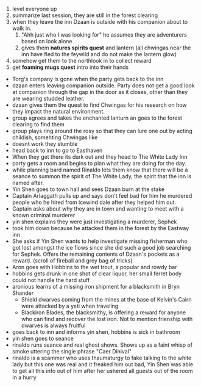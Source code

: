 1. level everyone up
2. summarize last session, they are still in the forest clearing
3. when they leave the inn Dzaan is outside with his companion about to walk in.
	1. "Ahh just who I was looking for" he assumes they are adventurers based on look alone
	2. gives them **natures spirits quest** and lantern (all chwingas near the inn have fled to the feywild and do not make the lantern glow)
4. somehow get them to the northlook in to collect reward
5. get **foaming mugs quest** intro into their hands

- Torg's company is gone when the party gets back to the inn
- dzaan enters leaving companion outside. Party does not get a good look at companion through the gap in the door as it closes, other than they are wearing studded leather.
- dzaan gives them the quest to find Chwingas for his research on how they impact the natural environment.
- group agrees and takes the enchanted lanturn an goes to the forest clearing to find them
- group plays ring around the rosy so that they can lure one out by acting childish, somehting Chwingas like
- doesnt work they stumble
- head back to inn to go to Easthaven
- When they get there its dark out and they head to The White Lady Inn
- party gets a room and begins to plan what they are doing for the day.
- while planning bard named Rinaldo lets them know that there will be a seance to summon the spirit of The White Lady, the spirit that the inn is named after.
- Yin Shen goes to town hall and sees Dzaan burn at the stake
- Captain Arlaggath pulls up and says don't feel bad for him he murdered people who he hired from icewind dale after they helped him out.
- Captain asks about why they are in town and wanting to meet with a known criminal murderer
- yin shen explains they were just investigating a murderer, Sephek
- took him down because he attacked them in the forest by the Eastway inn
- She asks if Yin Shen wants to help investigate missing fisherman who got lost amongst the ice flows since she did such a good job searching for Sephek. Offers the remaining contents of Dzaan's pockets as a reward. (scroll of fireball and grey bag of tricks)
- Aron goes with Hobbins to the wet trout, a popular and rowdy bar
- hobbins gets drunk in one shot of clear liquor, her small ferret body could not handle the hard stuff
- aronious learns of a missing iron shipment for a blacksmith in Bryn Shander
	- Shield dwarves coming from the mines at the base of Kelvin's Cairn were attacked by a yeti when traveling
	- Blackiron Blades, the blacksmithy, is offering a reward for anyone who can find and recover the lost iron. Not to mention frienship with dwarves is always fruitful
- goes back to inn and informs yin shen, hobbins is sick in bathroom
- yin shen goes to seance
- rinaldo runs seance and real ghost shows. Shows up as a faint whisp of smoke uttering the single phrase "Caer Dinival"
- rinaldo is a scammer who uses thaumaturgy to fake talking to the white lady but this one was real and it freaked him out bad, Yin Shen was able to get all this info out of him after her ushered all guests out of the room in a hurry